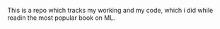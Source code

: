 This is a repo which tracks my working and my code, which i did while readin the most popular book on ML.
